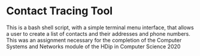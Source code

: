 # Contact Tracing Tool

This is a bash shell script, with a simple terminal menu interface, that allows a user to create a list of contacts and their addresses and phone numbers. This was an assignment necessary for the completion of the Computer Systems and Networks module of the HDip in Computer Science 2020

